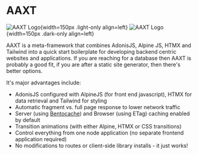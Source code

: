 # AAXT

![AAXT Logo](/aaxt-logo.svg){width=150px .light-only align=left}
![AAXT Logo](/aaxt-logo-dark.svg){width=150px .dark-only align=left}

AAXT is a meta-framework that combines AdonisJS, Alpine JS, HTMX and Tailwind into a quick start boilerplate for developing backend centric websites and applications. If you are reaching for a database then AAXT is probably a good fit, if you are after a static site generator, then there's better options.

It's major advantages include:

- AdonisJS configured with AlpineJS (for front end javascript), HTMX for data retrieval and Tailwind for styling
- Automatic fragment vs. full page response to lower network traffic
- Server (using [Bentocache](https://bentocache.dev)) and Browser (using ETag) caching enabled by default
- Transition animations (with either Alpine, HTMX or CSS transitions)
- Control everything from one node application (no separate frontend application required)
- No modifications to routes or client-side library installs - it just works!
